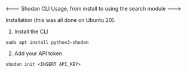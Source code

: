 <--- Shodan CLI Usage, from install to using the search module --->

Installation (this was all done on Ubuntu 20).
1. Install the CLI

```sudo apt install python3-shodan```

2. Add your API token

```shodan init <INSERT API_KEY>```

